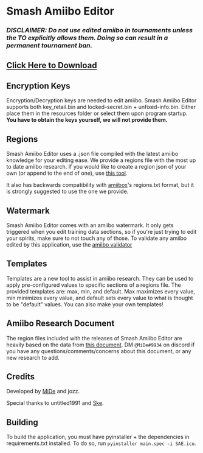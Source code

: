 # **Smash Amiibo Editor**

### *DISCLAIMER: Do not use edited amiibo in tournaments unless the TO explicitly allows them. Doing so can result in a permanent tournament ban.*

## [Click Here to Download](https://github.com/jozz024/smash-amiibo-editor/releases/latest/download/SmashAmiiboEditor.zip)

## Encryption Keys

Encryption/Decryption keys are needed to edit amiibo. Smash Amiibo Editor supports both key_retail.bin and locked-secret.bin + unfixed-info.bin. Either place them in the resources folder or select them upon program startup.
**You have to obtain the keys yourself, we will not provide them.**

## Regions

Smash Amiibo Editor uses a .json file compiled with the latest amiibo knowledge for your editing ease. We provide a regions file with the most up to date amiibo research.
If you would like to create a region json of your own (or append to the end of one), use [this tool](https://github.com/jozz024/sae-region-maker/releases/latest).

It also has backwards compatibility with [amiibox](https://github.com/fudgepop01/amiibox)'s regions.txt format, but it is strongly suggested to use the one we provide.

## Watermark

Smash Amiibo Editor comes with an amiibo watermark.
It only gets triggered when you edit training data sections, so if you're just trying to edit your spirits, make sure to not touch any of those.
To validate any amiibo edited by this application, use the [amiibo validator](https://fudgepop01.github.io/amiibox/)

## Templates

Templates are a new tool to assist in amiibo research. They can be used to apply pre-configured values to specific sections of a regions file. The provided templates are: max, min, and default. Max maximizes every value, min minimizes every value, and default sets every value to what is thought to be "default" values. You can also make your own templates!

## Amiibo Research Document

The region files included with the releases of Smash Amiibo Editor are heavily based on the data from [this document](https://docs.google.com/document/d/1L3c-QKr46ATTSxaicPHNFq5uW-uRytVViPRvdM93IQo/). DM `@MiDe#9934` on discord if you have any questions/comments/concerns about this document, or any new research to add.

## Credits
Developed by [MiDe](https://github.com/MiDe-S) and jozz.

Special thanks to untitled1991 and [Ske](https://twitter.com/floofstrid).

## Building

To build the application, you must have pyinstaller + the dependencies in requirements.txt installed.
To do so, run `pyinstaller main.spec -i SAE.ico`.
